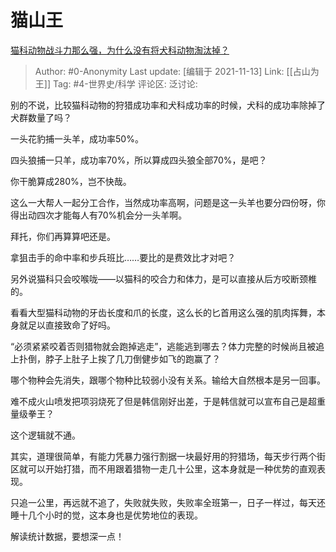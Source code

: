 # 猫山王
[猫科动物战斗力那么强，为什么没有将犬科动物淘汰掉？](https://www.zhihu.com/question/51308908/answer/859741831)

> Author: #0-Anonymity
> Last update: [编辑于 2021-11-13]
> Link: [[占山为王]]
> Tag: #4-世界史/科学
> 评论区:
> 泛讨论:

别的不说，比较猫科动物的狩猎成功率和犬科成功率的时候，犬科的成功率除掉了犬群数量了吗？

一头花豹捕一头羊，成功率50%。

四头狼捕一只羊，成功率70%，所以算成四头狼全部70%，是吧？

你干脆算成280%，岂不快哉。

这么一大帮人一起分工合作，当然成功率高啊，问题是这一头羊也要分四份呀，你得出动四次才能每人有70%机会分一头羊啊。

拜托，你们再算算吧还是。

拿狙击手的命中率和步兵班比……要比的是费效比才对吧？

另外说猫科只会咬喉咙——以猫科的咬合力和体力，是可以直接从后方咬断颈椎的。

看看大型猫科动物的牙齿长度和爪的长度，这么长的匕首用这么强的肌肉挥舞，本身就足以直接致命了好吗。

“必须紧紧咬着否则猎物就会跑掉逃走”，逃能逃到哪去？体力完整的时候尚且被追上扑倒，脖子上肚子上挨了几刀倒健步如飞的跑赢了？

哪个物种会先消失，跟哪个物种比较弱小没有关系。输给大自然根本是另一回事。

难不成火山喷发把项羽烧死了但是韩信刚好出差，于是韩信就可以宣布自己是超重量级拳王？

这个逻辑就不通。

其实，道理很简单，有能力凭暴力强行割据一块最好用的狩猎场，每天步行两个街区就可以开始打猎，而不用跟着猎物一走几十公里，这本身就是一种优势的直观表现。

只追一公里，再远就不追了，失败就失败，失败率全班第一，日子一样过，每天还睡十几个小时的觉，这本身也是优势地位的表现。

解读统计数据，要想深一点！
